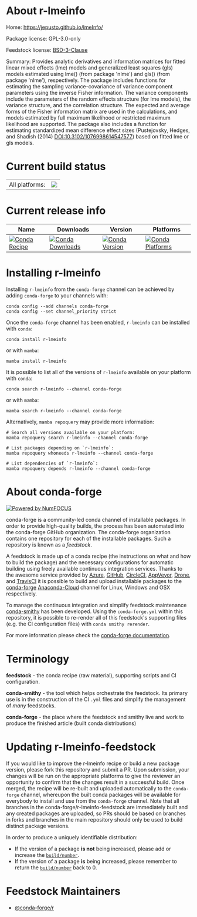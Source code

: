 About r-lmeinfo
===============

Home: https://jepusto.github.io/lmeInfo/

Package license: GPL-3.0-only

Feedstock license: [BSD-3-Clause](https://github.com/conda-forge/r-lmeinfo-feedstock/blob/main/LICENSE.txt)

Summary: Provides analytic derivatives and information matrices for fitted linear mixed effects (lme) models and generalized least squares (gls) models estimated using lme() (from package 'nlme') and gls() (from package 'nlme'), respectively. The package includes functions for estimating the sampling variance-covariance of variance component parameters using the inverse Fisher information. The variance components include the parameters of the random effects structure (for lme models), the variance structure, and the correlation structure. The expected and average forms of the Fisher information matrix are used in the calculations, and models estimated by full maximum likelihood or restricted maximum likelihood are supported. The package also includes a function for estimating standardized mean difference effect sizes (Pustejovsky, Hedges, and Shadish (2014) <DOI:10.3102/1076998614547577>) based on fitted lme or gls models.

Current build status
====================


<table><tr><td>All platforms:</td>
    <td>
      <a href="https://dev.azure.com/conda-forge/feedstock-builds/_build/latest?definitionId=13020&branchName=main">
        <img src="https://dev.azure.com/conda-forge/feedstock-builds/_apis/build/status/r-lmeinfo-feedstock?branchName=main">
      </a>
    </td>
  </tr>
</table>

Current release info
====================

| Name | Downloads | Version | Platforms |
| --- | --- | --- | --- |
| [![Conda Recipe](https://img.shields.io/badge/recipe-r--lmeinfo-green.svg)](https://anaconda.org/conda-forge/r-lmeinfo) | [![Conda Downloads](https://img.shields.io/conda/dn/conda-forge/r-lmeinfo.svg)](https://anaconda.org/conda-forge/r-lmeinfo) | [![Conda Version](https://img.shields.io/conda/vn/conda-forge/r-lmeinfo.svg)](https://anaconda.org/conda-forge/r-lmeinfo) | [![Conda Platforms](https://img.shields.io/conda/pn/conda-forge/r-lmeinfo.svg)](https://anaconda.org/conda-forge/r-lmeinfo) |

Installing r-lmeinfo
====================

Installing `r-lmeinfo` from the `conda-forge` channel can be achieved by adding `conda-forge` to your channels with:

```
conda config --add channels conda-forge
conda config --set channel_priority strict
```

Once the `conda-forge` channel has been enabled, `r-lmeinfo` can be installed with `conda`:

```
conda install r-lmeinfo
```

or with `mamba`:

```
mamba install r-lmeinfo
```

It is possible to list all of the versions of `r-lmeinfo` available on your platform with `conda`:

```
conda search r-lmeinfo --channel conda-forge
```

or with `mamba`:

```
mamba search r-lmeinfo --channel conda-forge
```

Alternatively, `mamba repoquery` may provide more information:

```
# Search all versions available on your platform:
mamba repoquery search r-lmeinfo --channel conda-forge

# List packages depending on `r-lmeinfo`:
mamba repoquery whoneeds r-lmeinfo --channel conda-forge

# List dependencies of `r-lmeinfo`:
mamba repoquery depends r-lmeinfo --channel conda-forge
```


About conda-forge
=================

[![Powered by
NumFOCUS](https://img.shields.io/badge/powered%20by-NumFOCUS-orange.svg?style=flat&colorA=E1523D&colorB=007D8A)](https://numfocus.org)

conda-forge is a community-led conda channel of installable packages.
In order to provide high-quality builds, the process has been automated into the
conda-forge GitHub organization. The conda-forge organization contains one repository
for each of the installable packages. Such a repository is known as a *feedstock*.

A feedstock is made up of a conda recipe (the instructions on what and how to build
the package) and the necessary configurations for automatic building using freely
available continuous integration services. Thanks to the awesome service provided by
[Azure](https://azure.microsoft.com/en-us/services/devops/), [GitHub](https://github.com/),
[CircleCI](https://circleci.com/), [AppVeyor](https://www.appveyor.com/),
[Drone](https://cloud.drone.io/welcome), and [TravisCI](https://travis-ci.com/)
it is possible to build and upload installable packages to the
[conda-forge](https://anaconda.org/conda-forge) [Anaconda-Cloud](https://anaconda.org/)
channel for Linux, Windows and OSX respectively.

To manage the continuous integration and simplify feedstock maintenance
[conda-smithy](https://github.com/conda-forge/conda-smithy) has been developed.
Using the ``conda-forge.yml`` within this repository, it is possible to re-render all of
this feedstock's supporting files (e.g. the CI configuration files) with ``conda smithy rerender``.

For more information please check the [conda-forge documentation](https://conda-forge.org/docs/).

Terminology
===========

**feedstock** - the conda recipe (raw material), supporting scripts and CI configuration.

**conda-smithy** - the tool which helps orchestrate the feedstock.
                   Its primary use is in the construction of the CI ``.yml`` files
                   and simplify the management of *many* feedstocks.

**conda-forge** - the place where the feedstock and smithy live and work to
                  produce the finished article (built conda distributions)


Updating r-lmeinfo-feedstock
============================

If you would like to improve the r-lmeinfo recipe or build a new
package version, please fork this repository and submit a PR. Upon submission,
your changes will be run on the appropriate platforms to give the reviewer an
opportunity to confirm that the changes result in a successful build. Once
merged, the recipe will be re-built and uploaded automatically to the
`conda-forge` channel, whereupon the built conda packages will be available for
everybody to install and use from the `conda-forge` channel.
Note that all branches in the conda-forge/r-lmeinfo-feedstock are
immediately built and any created packages are uploaded, so PRs should be based
on branches in forks and branches in the main repository should only be used to
build distinct package versions.

In order to produce a uniquely identifiable distribution:
 * If the version of a package **is not** being increased, please add or increase
   the [``build/number``](https://docs.conda.io/projects/conda-build/en/latest/resources/define-metadata.html#build-number-and-string).
 * If the version of a package **is** being increased, please remember to return
   the [``build/number``](https://docs.conda.io/projects/conda-build/en/latest/resources/define-metadata.html#build-number-and-string)
   back to 0.

Feedstock Maintainers
=====================

* [@conda-forge/r](https://github.com/conda-forge/r/)


<!-- dummy commit to enable rerendering -->

